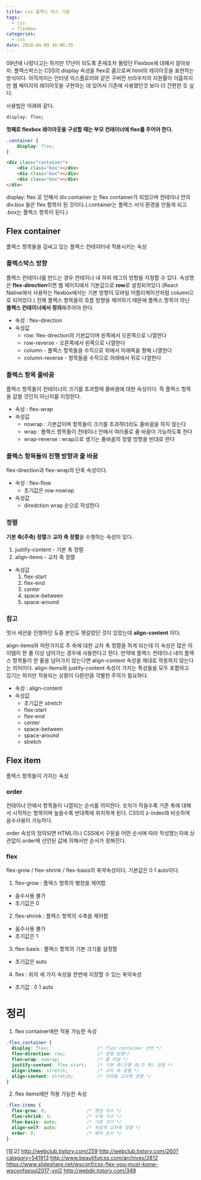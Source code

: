 ```yaml
---
title: css 플렉스 박스 기본
tags:
  - css
  - flexbox
categories:
  - css
date: 2018-04-09 16:06:35
---
```


09년에 나왔다고는 하지만 17년이 되도록 존재조차 몰랐던 Flexbox에 대해서 알아보자. 플렉스박스는 CSS의 display 속성을 flex로 줌으로써 html의 레이아웃을 표현하는 방식이다. 아직까지는 인터넷 익스플로러와 같은 구버전 브라우저의 지원률이 미흡하지만 웹 페이지의 레이아웃을 구현하는 데 있어서 기존에 사용했던것 보다 더 간편한 듯 싶다.

사용법은 아래와 같다. 

~~~css
display: flex;
~~~

**첫째로 flexbox 레이아웃을 구성할 때는 부모 컨테이너에 flex를 주어야 한다.**

~~~css
.container {
    display: flex;
}
~~~

~~~html
<div class="container">
    <div class="box"></div>
    <div class="box"></div>
    <div class="box"></div>
</div>
~~~

display: flex 로 인해서 div.container 는 flex container가 되었으며 컨테이너 안의 div.box 들은 flex 항목이 된 것이다.(.container는 플렉스 서식 환경을 만들게 되고 .box는 플렉스 항목이 된다.)


## Flex container
플렉스 항목들을 감싸고 있는 플렉스 컨테이터네 적용시키는 속성

### 플렉스박스 방향
플렉스 컨테이너를 만드는 경우 컨테이너 내 하위 태그의 방향을 지정할 수 있다. 속성명은 **flex-direction**이면 웹 페이지에서 기본값으로 **row**로 설정되어있다.(React Native에서 사용하는 flexbox에서는 기본 방향이 모바일 어플리케이션처럼 column으로 되어있다.) 전체 플렉스 항목들의 흐름 방향을 제어하기 때문에 플렉스 항목이 아닌 **플렉스 컨테이너에서 정의**해주어야 한다.
  * 속성 : flex-direction
  * 속성값
    * row: flex-direction의 기본값이며 왼쪽에서 오른쪽으로 나열한다
    * row-reverse - 오른쪽에서 왼쪽으로 나열한다
    * column - 플렉스 항목들을 수직으로 위에서 아래쪽을 향해 나열한다
    * column-reverse - 항목들을 수직으로 아래에서 위로 나열한다


### 플렉스 항목 줄바꿈
플렉스 항목들이 컨테이너의 크기를 초과할때 줄바꿈에 대한 속성이다. 즉 플렉스 항목을 감쌀 것인지 아닌지를 지정한다.
  * 속성 : flex-wrap
  * 속성값
    * nowrap : 기본값이며 항목들이 크기를 초과하더라도 줄바꿈을 하지 않는다
    * wrap : 플렉스 항목들이 컨테이너 안에서 여러줄로 줄 바꿈이 가능하도록 한다
    * wrap-reverse : wrap으로 생기는 줄바꿈의 정렬 방향을 반대로 한다


### 플렉스 항목들의 진행 방향과 줄 바꿈
flex-direction과 flex-wrap의 단축 속성이다.
  * 속성 : flex-flow
    * 초기값은 row nowrap 
  * 속성값
    * diredction wrap 순으로 작성한다


### 정렬
**기본 축(주축) 정렬**과 **교차 축 정렬**을 수행하는 속성이 있다. 
1. justify-content - 기본 축 정렬
2. align-items - 교차 축 정렬

* 속성값
  1. flex-start
  2. flex-end
  3. center
  4. space-between
  5. space-around


### 참고
멋사 세션을 진행하던 도중 본인도 헷갈렸던 것이 있었는데 **align-content** 이다.

align-items와 마찬가지로 주 축에 대한 교차 축 정렬을 하게 되는데 이 속성은 많은 아이템이 한 줄 이상 넘어가는 경우에 사용한다고 한다. 만약에 플렉스 컨테이너 내의 플렉스 항목들이 한 줄을 넘어가지 않는다면 align-content 속성을 제대로 작동하지 않는다는 의미이다. align-items와 justify-content 속성이 가지는 특성들을 모두 포함하고 있기는 하지만 적용되는 상황이 다른만큼 각별한 주의가 필요하다.
  * 속성 : align-content
  * 속성값
    * 초기값은 stretch
    * flex-start
    * flex-end
    * center
    * space-between
    * space-around
    * stretch



## Flex item
플렉스 항목들이 가지는 속성

### order
컨테이너 안에서 항목들이 나열되는 순서를 의미한다. 숫자가 작을수록 기준 축에 대해서 시작하는 항목이며 높을수록 반대쪽에 위치하게 된다. CSS의 z-index와 비슷하며 음수사용이 가능하다. 

order 속성의 정의되면 HTML이나 CSS에서 구문을 어떤 순서에 따라 작성했는지에 상관없이 order에 선언된 값에 의해서만 순서가 정해진다. 


### flex
flex-grow / flex-shrink / flex-basis의 축약속성이다. 기본값은 0 1 auto이다.

1. flex-grow : 플렉스 항목의 팽창을 제어함
 * 음수사용 불가
 * 초기값은 0

2. flex-shrink : 플렉스 항목의 수축을 제어함
 * 음수사용 불가
 * 초기값은 1

3. flex-basis : 플렉스 항목의 기본 크기를 설정함
 * 초기값은 auto

4. flex : 위의 세 가지 속성을 한번에 지정할 수 있는 축약속성
 * 초기값 : 0 1 auto



# 정리
1. flex container에만 적용 가능한 속성
~~~css
.flex_container {
  display: flex;                  /* flex container 선언 */
  flex-direction: row;            /* 정렬 방향*/
  flex-wrap: nowrap;              /* 줄 바꿈 */
  justify-content: flex-start;    /* 기본 축(진행 축/주 축) 정렬 */
  align-items: stretch;           /* 교차 축 정렬 */
  align-content: stretch;         /* 여려줄 교차축 정렬 */
}
~~~

2. flex items에만 적용 가능한 속성
~~~css
.flex-items {
  flex-grow: 0;               /* 팽창 지수 */
  flex-shrink: 1;             /* 수축 지수 */
  flex-basis: auto;           /* 기준 크기 */
  align-self: auto;           /* 독립적 교차축 정렬 */
  order: 0;                   /* 배치 순서 */
}
~~~


[참고]
<http://webclub.tistory.com/259>
<http://webclub.tistory.com/260?category=541913>
<http://www.beautifulcss.com/archives/2812>
<https://www.slideshare.net/wsconf/css-flex-you-must-konw-wsconfseoul2017-vol2>
<http://webdir.tistory.com/349>